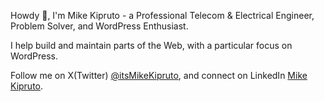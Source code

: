 <!--[![Linkedin](https://img.shields.io/badge/-kipmyk-blue?style=flat&logo=Linkedin&logoColor=white&link=https://www.linkedin.com/in/kipmyk/)](https://www.linkedin.com/in/kipmyk/) ![visitors](https://visitor-badge.laobi.icu/badge?page_id=kipmyk.kipmyk&style=flat-square) -->

Howdy 👋, I'm Mike Kipruto - a Professional Telecom & Electrical Engineer, Problem Solver, and WordPress Enthusiast. 

I help build and maintain parts of the Web, with a particular focus on WordPress.

Follow me on X(Twitter) [@itsMikeKipruto](https://x.com/intent/follow?screen_name=itsMikeKipruto), and connect on LinkedIn [Mike Kipruto](https://www.linkedin.com/in/itsMikeKipruto/).
